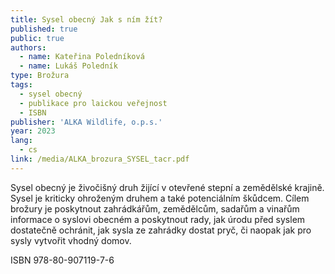```yaml
---
title: Sysel obecný Jak s ním žít?
published: true
public: true
authors:
  - name: Kateřina Poledníková
  - name: Lukáš Poledník
type: Brožura
tags:
  - sysel obecný
  - publikace pro laickou veřejnost
  - ISBN
publisher: 'ALKA Wildlife, o.p.s.'
year: 2023
lang:
  - cs
link: /media/ALKA_brozura_SYSEL_tacr.pdf
---
```

Sysel obecný je živočišný druh žijící v otevřené stepní a zemědělské krajině. Sysel je kriticky ohroženým druhem a  také potenciálním škůdcem. Cílem brožury je poskytnout zahrádkářům, zemědělcům, sadařům a vinařům informace o syslovi obecném a poskytnout rady, jak úrodu před syslem dostatečně ochránit, jak sysla ze zahrádky dostat pryč, či naopak jak pro sysly vytvořit vhodný domov.

ISBN 978-80-907119-7-6
